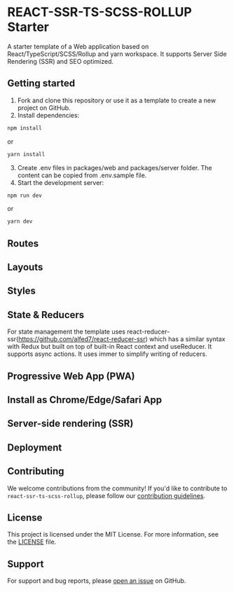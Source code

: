 # REACT-SSR-TS-SCSS-ROLLUP Starter

A starter template of a Web application based on React/TypeScript/SCSS/Rollup and yarn workspace. It supports Server Side Rendering (SSR) and SEO optimized.

## Getting started

1. Fork and clone this repository or use it as a template to create a new project on GitHub.
2. Install dependencies:
```bash
npm install
```
or
```bash
yarn install
```
3. Create .env files in packages/web and packages/server folder. The content can be copied from .env.sample file.
4. Start the development server: 
```bash
npm run dev
```
or
```bash
yarn dev
```

## Routes

## Layouts

## Styles

## State & Reducers

For state management the template uses react-reducer-ssr(https://github.com/alfed7/react-reducer-ssr) which has a similar syntax with Redux but built on top of built-in React context and useReducer. It supports async actions. It uses immer to simplify writing of reducers.

## Progressive Web App (PWA)

## Install as Chrome/Edge/Safari App

## Server-side rendering (SSR)

## Deployment

## Contributing

We welcome contributions from the community! If you'd like to contribute to `react-ssr-ts-scss-rollup`, please follow our [contribution guidelines](CONTRIBUTING.md).

## License

This project is licensed under the MIT License. For more information, see the [LICENSE](LICENSE) file.

## Support

For support and bug reports, please [open an issue](https://github.com/alfed7/react-ssr-ts-scss-rollup/issues) on GitHub.